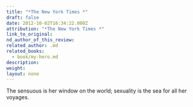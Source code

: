 ```yaml
---
title: "*The New York Times *"
draft: false
date: 2012-10-02T16:34:22.000Z
attribution: "*The New York Times *"
link_to_original:
nd_author_of_this_review:
related_author: .md
related_books:
  - book/my-hero.md
description:
weight:
layout: none
---
```

The sensuous is her window on the world; sexuality is the sea for all her voyages.

